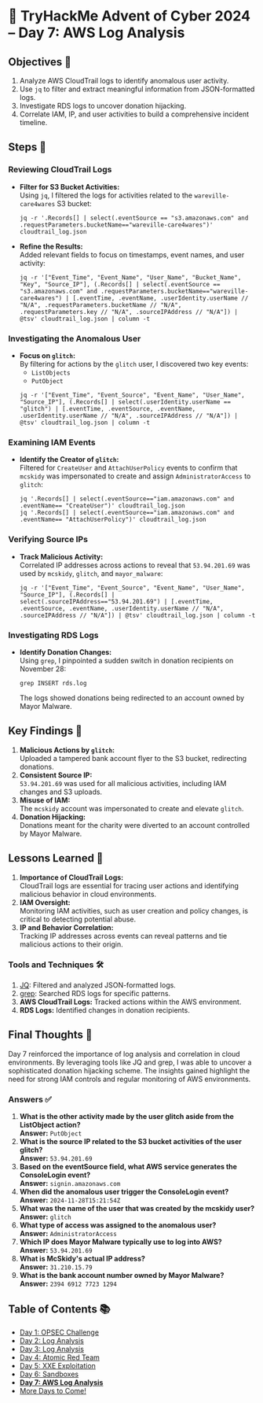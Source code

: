 # 🎄 TryHackMe Advent of Cyber 2024 – Day 7: AWS Log Analysis

## Objectives 🎯

1. Analyze AWS CloudTrail logs to identify anomalous user activity.  
2. Use `jq` to filter and extract meaningful information from JSON-formatted logs.  
3. Investigate RDS logs to uncover donation hijacking.  
4. Correlate IAM, IP, and user activities to build a comprehensive incident timeline.

## Steps 🚀

### Reviewing CloudTrail Logs
- **Filter for S3 Bucket Activities:**  
  Using `jq`, I filtered the logs for activities related to the `wareville-care4wares` S3 bucket:
  ```
  jq -r '.Records[] | select(.eventSource == "s3.amazonaws.com" and .requestParameters.bucketName=="wareville-care4wares")' cloudtrail_log.json
  ```
- **Refine the Results:**  
  Added relevant fields to focus on timestamps, event names, and user activity:
  ```
  jq -r '["Event_Time", "Event_Name", "User_Name", "Bucket_Name", "Key", "Source_IP"], (.Records[] | select(.eventSource == "s3.amazonaws.com" and .requestParameters.bucketName=="wareville-care4wares") | [.eventTime, .eventName, .userIdentity.userName // "N/A", .requestParameters.bucketName // "N/A", .requestParameters.key // "N/A", .sourceIPAddress // "N/A"]) | @tsv' cloudtrail_log.json | column -t
  ```

### Investigating the Anomalous User
- **Focus on `glitch`:**  
  By filtering for actions by the `glitch` user, I discovered two key events:
  - `ListObjects`
  - `PutObject`
  ```
  jq -r '["Event_Time", "Event_Source", "Event_Name", "User_Name", "Source_IP"], (.Records[] | select(.userIdentity.userName == "glitch") | [.eventTime, .eventSource, .eventName, .userIdentity.userName // "N/A", .sourceIPAddress // "N/A"]) | @tsv' cloudtrail_log.json | column -t
  ```

### Examining IAM Events
- **Identify the Creator of `glitch`:**  
  Filtered for `CreateUser` and `AttachUserPolicy` events to confirm that `mcskidy` was impersonated to create and assign `AdministratorAccess` to `glitch`:
  ```
  jq '.Records[] | select(.eventSource=="iam.amazonaws.com" and .eventName== "CreateUser")' cloudtrail_log.json
  jq '.Records[] | select(.eventSource=="iam.amazonaws.com" and .eventName== "AttachUserPolicy")' cloudtrail_log.json
  ```

### Verifying Source IPs
- **Track Malicious Activity:**  
  Correlated IP addresses across actions to reveal that `53.94.201.69` was used by `mcskidy`, `glitch`, and `mayor_malware`:
  ```
  jq -r '["Event_Time", "Event_Source", "Event_Name", "User_Name", "Source_IP"], (.Records[] | select(.sourceIPAddress=="53.94.201.69") | [.eventTime, .eventSource, .eventName, .userIdentity.userName // "N/A", .sourceIPAddress // "N/A"]) | @tsv' cloudtrail_log.json | column -t
  ```

### Investigating RDS Logs
- **Identify Donation Changes:**  
  Using `grep`, I pinpointed a sudden switch in donation recipients on November 28:
  ```
  grep INSERT rds.log
  ```
  The logs showed donations being redirected to an account owned by Mayor Malware.

## Key Findings 🔑

1. **Malicious Actions by `glitch`:**  
   Uploaded a tampered bank account flyer to the S3 bucket, redirecting donations.
2. **Consistent Source IP:**  
   `53.94.201.69` was used for all malicious activities, including IAM changes and S3 uploads.
3. **Misuse of IAM:**  
   The `mcskidy` account was impersonated to create and elevate `glitch`.
4. **Donation Hijacking:**  
   Donations meant for the charity were diverted to an account controlled by Mayor Malware.

## Lessons Learned 🌟

1. **Importance of CloudTrail Logs:**  
   CloudTrail logs are essential for tracing user actions and identifying malicious behavior in cloud environments.
2. **IAM Oversight:**  
   Monitoring IAM activities, such as user creation and policy changes, is critical to detecting potential abuse.
3. **IP and Behavior Correlation:**  
   Tracking IP addresses across events can reveal patterns and tie malicious actions to their origin.

### Tools and Techniques 🛠️

1. [JQ](https://stedolan.github.io/jq/): Filtered and analyzed JSON-formatted logs.  
2. [grep](https://www.gnu.org/software/grep/): Searched RDS logs for specific patterns.  
3. **AWS CloudTrail Logs:** Tracked actions within the AWS environment.  
4. **RDS Logs:** Identified changes in donation recipients.  

## Final Thoughts 🎁

Day 7 reinforced the importance of log analysis and correlation in cloud environments. By leveraging tools like JQ and grep, I was able to uncover a sophisticated donation hijacking scheme. The insights gained highlight the need for strong IAM controls and regular monitoring of AWS environments.

### Answers ✅

1. **What is the other activity made by the user glitch aside from the ListObject action?**  
   **Answer:** `PutObject`
2. **What is the source IP related to the S3 bucket activities of the user glitch?**  
   **Answer:** `53.94.201.69`
3. **Based on the eventSource field, what AWS service generates the ConsoleLogin event?**  
   **Answer:** `signin.amazonaws.com`
4. **When did the anomalous user trigger the ConsoleLogin event?**  
   **Answer:** `2024-11-28T15:21:54Z`
5. **What was the name of the user that was created by the mcskidy user?**  
   **Answer:** `glitch`
6. **What type of access was assigned to the anomalous user?**  
   **Answer:** `AdministratorAccess`
7. **Which IP does Mayor Malware typically use to log into AWS?**  
   **Answer:** `53.94.201.69`
8. **What is McSkidy's actual IP address?**  
   **Answer:** `31.210.15.79`
9. **What is the bank account number owned by Mayor Malware?**  
   **Answer:** `2394 6912 7723 1294`

## Table of Contents 📚

- [Day 1: OPSEC Challenge](day1.md)  
- [Day 2: Log Analysis](day2.md)  
- [Day 3: Log Analysis](day3.md)  
- [Day 4: Atomic Red Team](day4.md)  
- [Day 5: XXE Exploitation](day5.md)  
- [Day 6: Sandboxes](day6.md)  
- **[Day 7: AWS Log Analysis](day7.md)**  
- [More Days to Come!](README.md)  
